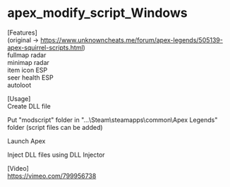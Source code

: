 # apex_modify_script_Windows
  
[Features]  
(original -> https://www.unknowncheats.me/forum/apex-legends/505139-apex-squirrel-scripts.html)  
fullmap radar  
minimap radar  
item icon ESP  
seer health ESP  
autoloot  
  
[Usage]  
Create DLL file  
  
Put "modscript" folder in "...\Steam\steamapps\common\Apex Legends" folder (script files can be added)  
  
Launch Apex  
  
Inject DLL files using DLL Injector  
  
[Video]  
https://vimeo.com/799956738  
  
